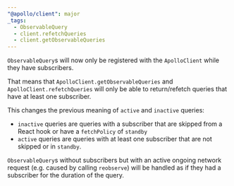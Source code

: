 ```yaml
---
"@apollo/client": major
_tags:
  - ObservableQuery
  - client.refetchQueries
  - client.getObservableQueries
---
```


`ObservableQuery`s will now only be registered with the `ApolloClient` while they
have subscribers.

That means that `ApolloClient.getObservableQueries` and `ApolloClient.refetchQueries`
will only be able to return/refetch queries that have at least one subscriber.

This changes the previous meaning of `active` and `inactive` queries:
* `inactive` queries are queries with a subscriber that are skipped from a
  React hook or have a `fetchPolicy` of `standby`
* `active` queries are queries with at least one subscriber that are not skipped or in `standby`.

`ObservableQuery`s without subscribers but with an active ongoing network request
(e.g. caused by calling `reobserve`) will be handled as if they had a subscriber
for the duration of the query.
